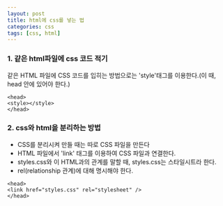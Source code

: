 ```yaml
---
layout: post
title: html에 css를 넣는 법 
categories: css
tags: [css, html]
---
```


### 1. 같은 html파일에 css 코드 적기

같은 HTML 파일에 CSS 코드를 입히는 방법으로는 'style'태그를 이용한다.(이 때, head 안에 있어야 한다.)

```html!
<head>
<style></style>
</head>
```

### 2. css와 html을 분리하는 방법

- CSS를 분리시켜 만들 때는 따로 CSS 파일을 만든다
- HTML 파일에서 'link' 태그를 이용하여 CSS 파일과 연결한다.
- styles.css와 이 HTML과의 관계를 말할 때, styles.css는 스타일시트라 한다.
- rel(relationship 관계)에 대해 명시해야 한다.

```html!
<head>
<link href="styles.css" rel="stylesheet" />
</head>
```




